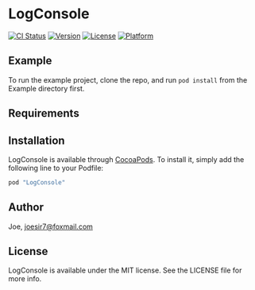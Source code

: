 # LogConsole

[![CI Status](http://img.shields.io/travis/Joe/LogConsole.svg?style=flat)](https://travis-ci.org/Joe/LogConsole)
[![Version](https://img.shields.io/cocoapods/v/LogConsole.svg?style=flat)](http://cocoapods.org/pods/LogConsole)
[![License](https://img.shields.io/cocoapods/l/LogConsole.svg?style=flat)](http://cocoapods.org/pods/LogConsole)
[![Platform](https://img.shields.io/cocoapods/p/LogConsole.svg?style=flat)](http://cocoapods.org/pods/LogConsole)

## Example

To run the example project, clone the repo, and run `pod install` from the Example directory first.

## Requirements

## Installation

LogConsole is available through [CocoaPods](http://cocoapods.org). To install
it, simply add the following line to your Podfile:

```ruby
pod "LogConsole"
```

## Author

Joe, joesir7@foxmail.com

## License

LogConsole is available under the MIT license. See the LICENSE file for more info.

